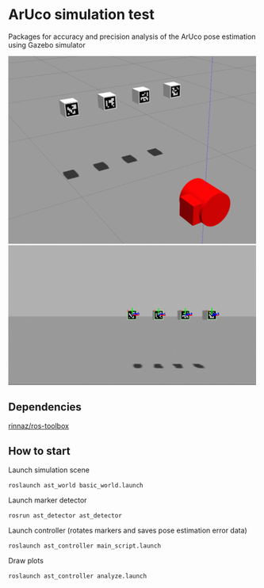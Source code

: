 # ArUco simulation test

Packages for accuracy and precision analysis of the ArUco pose estimation using Gazebo simulator

<img src="images/gazebo.png" width="500">

<img src="images/detected markers.png" width="500">

## Dependencies

[rinnaz/ros-toolbox](https://github.com/rinnaz/ros-toolbox)

## How to start

Launch simulation scene

```
roslaunch ast_world basic_world.launch
```
  
Launch marker detector
```
rosrun ast_detector ast_detector
```

Launch controller (rotates markers and saves pose estimation error data)

```
roslaunch ast_controller main_script.launch
```

Draw plots

```
roslaunch ast_controller analyze.launch
```

